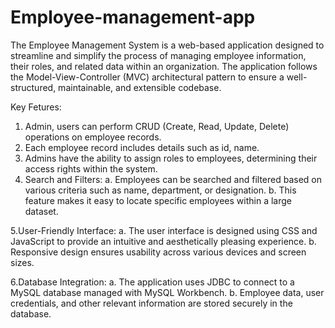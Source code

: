 # Employee-management-app
The Employee Management System is a web-based application designed to streamline and simplify the process of managing employee information, their roles, and related data within an organization. The application follows the Model-View-Controller (MVC) architectural pattern to ensure a well-structured, maintainable, and extensible codebase.

Key Fetures:
1. Admin, users can perform CRUD (Create, Read, Update, Delete) operations on employee records.
2. Each employee record includes details such as id, name.
3. Admins have the ability to assign roles to employees, determining their access rights within the system.
4. Search and Filters:
  a. Employees can be searched and filtered based on various criteria such as name, department, or designation.
  b. This feature makes it easy to locate specific employees within a large dataset.

5.User-Friendly Interface:
  a. The user interface is designed using CSS and JavaScript to provide an intuitive and aesthetically pleasing experience.
  b. Responsive design ensures usability across various devices and screen sizes.

6.Database Integration:
  a. The application uses JDBC to connect to a MySQL database managed with MySQL Workbench.
  b. Employee data, user credentials, and other relevant information are stored securely in the database.

